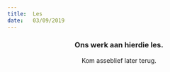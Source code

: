 ```yaml
---
title:  Les
date:   03/09/2019
---
```


### <center>Ons werk aan hierdie les.</center>
<center>Kom asseblief later terug.</center>